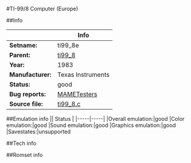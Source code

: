 #TI-99/8 Computer (Europe)

##Info

||Info|
|-----|-----|
|**Setname:**|ti99_8e
|**Parent:**|[ti99_8](ti99_8.md)
|**Year:**|1983
|**Manufacturer:**|Texas Instruments
|**Status:**|good
|**Bug reports:**|[MAMETesters](http://mametesters.org/view_all_set.php?type=1&temporary=y&search=ti99_8.c)
|**Source file:**|[ti99_8.c](https://github.com/mamedev/mame/blob/master/src/mess/drivers/ti99_8.c)

##Emulation info
|| Status |
|-----|-----|
|Overall emulation:|good
|Color emulation:|good
|Sound emulation:|good
|Graphics emulation:|good
|Savestates:|unsupported

##Tech info

##Romset info

<!--- START OF EDITED COMMENT DO NOT TOUCH TEXT ABOVE-->

